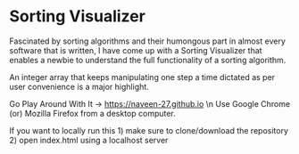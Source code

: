 # Sorting Visualizer

Fascinated by sorting algorithms and their humongous part in almost every software that is written, I have come up with a Sorting Visualizer that enables a newbie to understand the full functionality of a sorting algorithm.

An integer array that keeps manipulating one step a time dictated as per user convenience is a major highlight.

Go Play Around With It -> https://naveen-27.github.io \n
Use Google Chrome (or) Mozilla Firefox from a desktop computer.

If you want to locally run this
              1) make sure to clone/download the repository
              2) open index.html using a localhost server
